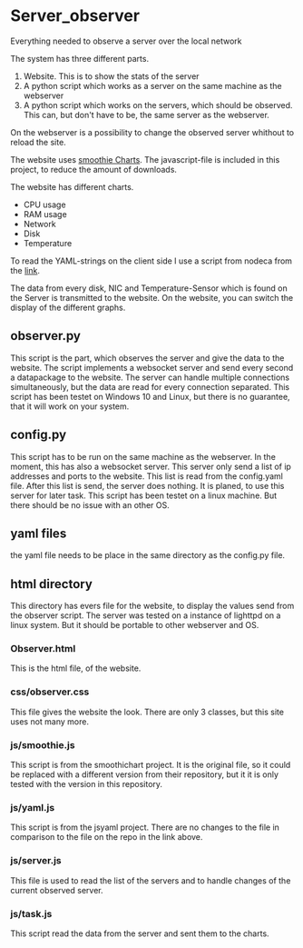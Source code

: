 # Server_observer
Everything needed to observe a server over the local network

The system has three different parts.
1. Website. This is to show the stats of the server
2. A python script which works as a server on the same machine as the webserver
3. A python script which works on the servers, which should be observed. This can, but don't have to be, the same server as the webserver.

On the webserver is a possibility to change the observed server whithout to reload the site.

The website uses [smoothie Charts](http://www.smoothiecharts.org). The javascript-file is included in this project, to reduce the amount of downloads.

The website has different charts.
- CPU usage
- RAM usage
- Network
- Disk
- Temperature

To read the YAML-strings on the client side I use a script from nodeca from the [link](https://github.com/nodeca/js-yaml/blob/master/dist/js-yaml.js).

The data from every disk, NIC and Temperature-Sensor which is found on the Server is transmitted to the website. On the website, you can switch the display of the different graphs.


## observer.py 
This script is the part, which observes the server and give the data to the website.
The script implements a websocket server and send every second a datapackage to the website. The server can handle multiple connections simultaneously, but the data are read for every connection separated.
This script has been testet on Windows 10 and Linux, but there is no guarantee, that it will work on your system.

## config.py
This script has to be run on the same machine as the webserver. In the moment, this has also a websocket server. This server only send a list of ip addresses and ports to the website. This list is read from the config.yaml file. After this list is send, the server does nothing. It is planed, to use this server for later task.
This script has been testet on a linux machine. But there should be no issue with an other OS.

## yaml files
the yaml file needs to be place in the same directory as the config.py file.

## html directory
This directory has evers file for the website, to display the values send from the observer script.
The server was tested on a instance of lighttpd on a linux system. But it should be portable to other webserver and OS.

### Observer.html
This is the html file, of the website.

### css/observer.css
This file gives the website the look. There are only 3 classes, but this site uses not many more.

### js/smoothie.js
This script is from the smoothichart project. It is the original file, so it could be replaced with a different version from their repository, but it it is only tested with the version in this repository.

### js/yaml.js
This script is from the jsyaml project. There are no changes to the file in comparison to the file on the repo in the link above.

### js/server.js
This file is used to read the list of the servers and to handle changes of the current observed server.

### js/task.js
This script read the data from the server and sent them to the charts.

